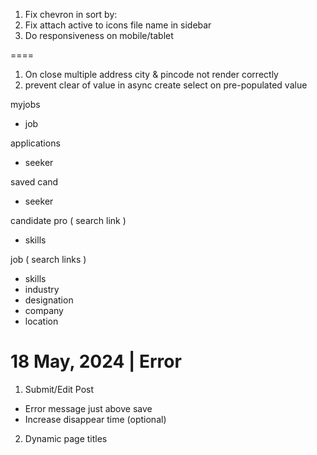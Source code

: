 1. Fix chevron in sort by:
2. Fix attach active to icons file name in sidebar
3. Do responsiveness on mobile/tablet

====
1. On close multiple address city & pincode not render correctly
2. prevent clear of value in async create select on pre-populated value


myjobs
- job

applications
- seeker

saved cand
- seeker

candidate pro ( search link )
- skills

job ( search links )
- skills
- industry
- designation
- company
- location

# 18 May, 2024 | Error
1. Submit/Edit Post
- Error message just above save 
- Increase disappear time (optional)

2. Dynamic page titles
